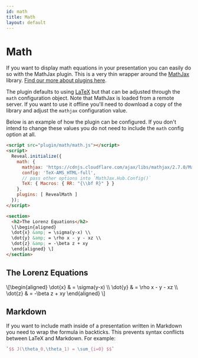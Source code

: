```yaml
---
id: math
title: Math
layout: default
---
```


# Math

If you want to display math equations in your presentation you can easily do so with the MathJax plugin. This is a very thin wrapper around the [MathJax](http://www.mathjax.org/) library. [Find our more about plugins here](/plugins/).

The plugin defaults to using [LaTeX](https://en.wikipedia.org/wiki/LaTeX) but that can be adjusted through the `math` configuration object. Note that MathJax is loaded from a remote server. If you want to use it offline you'll need to download a copy of the library and adjust the `mathjax` configuration value.

Below is an example of how the plugin can be configured. If you don't intend to change these values you do not need to include the `math` config option at all.

```html
<script src="plugin/math/math.js"></script>
<script>
  Reveal.initialize({
    math: {
      mathjax: 'https://cdnjs.cloudflare.com/ajax/libs/mathjax/2.7.0/MathJax.js',
      config: 'TeX-AMS_HTML-full',
      // pass other options into `MathJax.Hub.Config()`
      TeX: { Macros: { RR: "{\\bf R}" } }
    },
    plugins: [ RevealMath ]
  });
</script>
```

```html
<section>
  <h2>The Lorenz Equations</h2>
  \[\begin{aligned}
  \dot{x} &amp; = \sigma(y-x) \\
  \dot{y} &amp; = \rho x - y - xz \\
  \dot{z} &amp; = -\beta z + xy
  \end{aligned} \]
</section>
```
<div class="reveal reveal-example">
  <div class="slides">
    <section>
      <h2>The Lorenz Equations</h2>
      \[\begin{aligned}
      \dot{x} &amp; = \sigma(y-x) \\
      \dot{y} &amp; = \rho x - y - xz \\
      \dot{z} &amp; = -\beta z + xy
      \end{aligned} \]
    </section>
  </div>
</div>

## Markdown
If you want to include math inside of a presentation written in Markdown you need to wrap the formula in backticks. This prevents syntax conflicts between LaTeX and Markdown. For example:

```tex
`$$ J(\theta_0,\theta_1) = \sum_{i=0} $$`
```